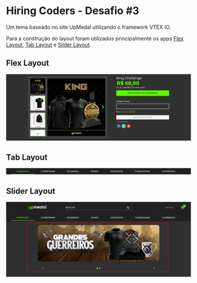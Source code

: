 # Hiring Coders - Desafio #3

Um tema baseado no site UpMedal utilizando o framework VTEX IO.

Para a construção do layout foram utilizados principalmente os apps [Flex Layout](https://vtex.io/docs/components/all/vtex.flex-layout/), [Tab Layout](https://vtex.io/docs/components/all/vtex.tab-layout/) e [Slider Layout](https://vtex.io/docs/app/vtex.slider-layout/).

## Flex Layout

![Flex Layout](images/flex.png 'Flex Layout')

## Tab Layout

![Tab Layout](images/tab.png 'Tab Layout')

## Slider Layout

![Slider Layout](images/slider.png 'Slider Layout')
